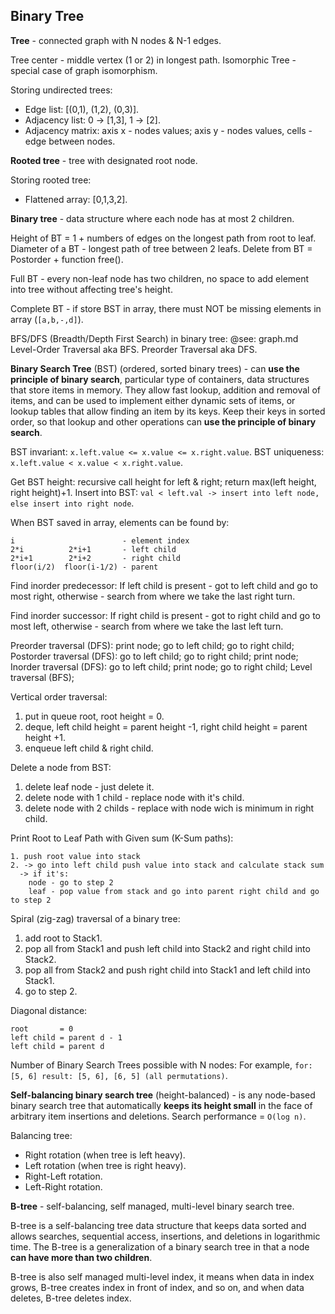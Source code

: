 Binary Tree
-

**Tree** - connected graph with N nodes & N-1 edges.

Tree center - middle vertex (1 or 2) in longest path.
Isomorphic Tree - special case of graph isomorphism.

Storing undirected trees:
* Edge list: [(0,1), (1,2), (0,3)].
* Adjacency list: 0 -> [1,3], 1 -> [2].
* Adjacency matrix: axis x - nodes values; axis y - nodes values, cells - edge between nodes.

**Rooted tree** - tree with designated root node.

Storing rooted tree:
* Flattened array: [0,1,3,2].

**Binary tree** - data structure where each node has at most 2 children.

Height of BT = 1 + numbers of edges on the longest path from root to leaf.
Diameter of a BT - longest path of tree between 2 leafs.
Delete from BT = Postorder + function free().

Full BT - every non-leaf node has two children,
no space to add element into tree without affecting tree's height.

Complete BT - if store BST in array, there must NOT be missing elements in array (`[a,b,-,d]`).

BFS/DFS (Breadth/Depth First Search) in binary tree: @see: graph.md
Level-Order Traversal aka BFS.
Preorder Traversal aka DFS.

**Binary Search Tree** (BST) (ordered, sorted binary trees) - can **use the principle of binary search**,
particular type of containers, data structures that store items in memory.
They allow fast lookup, addition and removal of items,
and can be used to implement either dynamic sets of items,
or lookup tables that allow finding an item by its keys.
Keep their keys in sorted order, so that lookup and other operations can **use the principle of binary search**.

BST invariant: `x.left.value <= x.value <= x.right.value`.
BST uniqueness: `x.left.value < x.value < x.right.value`.

Get BST height: recursive call height for left & right; return max(left height, right height)+1.
Insert into BST: `val < left.val -> insert into left node, else insert into right node`.

When BST saved in array, elements can be found by:
````
i                        - element index
2*i          2*i+1       - left child
2*i+1        2*i+2       - right child
floor(i/2)  floor(i-1/2) - parent
````

Find inorder predecessor:
If left child is present - got to left child and go to most right,
otherwise - search from where we take the last right turn.

Find inorder successor:
If right child is present - got to right child and go to most left,
otherwise - search from where we take the last left turn.

Preorder traversal (DFS): print node; go to left child; go to right child;
Postorder traversal (DFS): go to left child; go to right child; print node;
Inorder traversal (DFS): go to left child; print node; go to right child;
Level traversal (BFS);

Vertical order traversal:
1. put in queue root, root height = 0.
2. deque, left child height = parent height -1, right child height = parent height +1.
3. enqueue left child & right child.

Delete a node from BST:
1. delete leaf node - just delete it.
2. delete node with 1 child - replace node with it's child.
3. delete node with 2 childs - replace with node wich is minimum in right child.

Print Root to Leaf Path with Given sum (K-Sum paths):
````
1. push root value into stack
2. -> go into left child push value into stack and calculate stack sum
  -> if it's:
    node - go to step 2
    leaf - pop value from stack and go into parent right child and go to step 2
````

Spiral (zig-zag) traversal of a binary tree:
1. add root to Stack1.
2. pop all from Stack1 and push left child into Stack2 and right child into Stack2.
3. pop all from Stack2 and push right child into Stack1 and left child into Stack1.
4. go to step 2.

Diagonal distance:
````
root       = 0
left child = parent d - 1
left child = parent d
````

Number of Binary Search Trees possible with N nodes:
For example, `for: [5, 6] result: [5, 6], [6, 5] (all permutations)`.

**Self-balancing binary search tree** (height-balanced) - is any node-based binary search tree
that automatically **keeps its height small** in the face of arbitrary item insertions and deletions.
Search performance = `O(log n)`.

Balancing tree:
* Right rotation (when tree is left heavy).
* Left rotation (when tree is right heavy).
* Right-Left rotation.
* Left-Right rotation.

**B-tree** - self-balancing, self managed, multi-level binary search tree.

B-tree is a self-balancing tree data structure
that keeps data sorted and allows searches,
sequential access, insertions, and deletions in logarithmic time.
The B-tree is a generalization of a binary search tree in that a node **can have more than two children**.

B-tree is also self managed multi-level index,
it means when data in index grows, B-tree creates index in front of index, and so on,
and when data deletes, B-tree deletes index.
